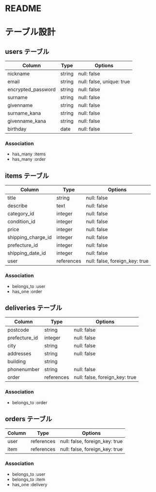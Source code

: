 # README
# テーブル設計

## users テーブル

| Column             | Type       | Options                        |
| ------------------ | ---------- | ------------------------------ |
| nickname           | string     | null: false                    |
| email              | string     | null: false, unique: true      |
| encrypted_password | string     | null: false                    |
| surname            | string     | null: false                    |
| givenname          | string     | null: false                    |
| surname_kana       | string     | null: false                    |
| givenname_kana     | string     | null: false                    |
| birthday           | date       | null: false                    |

### Association

- has_many   :items
- has_many :order

## items テーブル

| Column             | Type       | Options                        |
| ------------------ | ---------- | ------------------------------ |
| title              | string     | null: false                    |
| describe           | text       | null: false                    |
| category_id        | integer    | null: false                    |
| condition_id       | integer    | null: false                    |
| price              | integer    | null: false                    |
| shipping_charge_id | integer    | null: false                    |
| prefecture_id      | integer    | null: false                    |
| shipping_date_id   | integer    | null: false                    |
| user               | references | null: false, foreign_key: true |

### Association

- belongs_to :user
- has_one :order

## deliveries テーブル

| Column             | Type       | Options                        |
| ------------------ | ---------- | ------------------------------ |
| postcode           | string     | null: false                    |
| prefecture_id      | integer    | null: false                    |
| city               | string     | null: false                    |
| addresses          | string     | null: false                    |
| building           | string     |                                |
| phonenumber        | string     | null: false                    |
| order              | references | null: false, foreign_key: true |

### Association

- belongs_to :order

## orders テーブル

| Column             | Type       | Options                        |
| ------------------ | ---------- | ------------------------------ |
| user               | references | null: false, foreign_key: true |
| item               | references | null: false, foreign_key: true |

### Association

- belongs_to    :user
- belongs_to    :item
- has_one    :delivery
